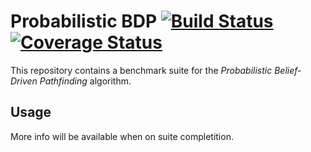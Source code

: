 # Probabilistic BDP [![Build Status](https://travis-ci.org/THeK3nger/Probabilistic-BDP.svg)](https://travis-ci.org/THeK3nger/Probabilistic-BDP) [![Coverage Status](https://coveralls.io/repos/THeK3nger/Probabilistic-BDP/badge.svg)](https://coveralls.io/r/THeK3nger/Probabilistic-BDP)

This repository contains a benchmark suite for the *Probabilistic Belief-Driven Pathfinding* algorithm.

## Usage

More info will be available when on suite completition.
